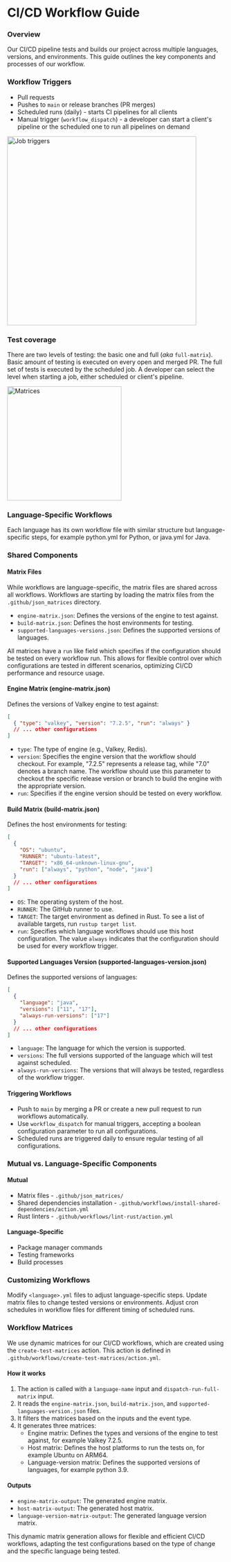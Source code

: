 # CI/CD Workflow Guide

### Overview

Our CI/CD pipeline tests and builds our project across multiple languages, versions, and environments. This guide outlines the key components and processes of our workflow.

### Workflow Triggers

- Pull requests
- Pushes to `main` or release branches (PR merges)
- Scheduled runs (daily) - starts CI pipelines for all clients
- Manual trigger (`workflow_dispatch`) - a developer can start a client's pipeline or the scheduled one to run all pipelines on demand

<img width="437" alt="Job triggers" src="https://github.com/user-attachments/assets/58bf2b76-d778-4e43-8891-5dcbf0ff9b72">

### Test coverage

There are two levels of testing: the basic one and full (_aka_ `full-matrix`).
Basic amount of testing is executed on every open and merged PR. The full set of tests is executed by the scheduled job.
A developer can select the level when starting a job, either scheduled or client's pipeline.

<img width="264" alt="Matrices" src="https://github.com/user-attachments/assets/72857f80-078c-4e11-bcc6-75beb0125a9d">

### Language-Specific Workflows

Each language has its own workflow file with similar structure but language-specific steps, for example python.yml for Python, or java.yml for Java.

### Shared Components

#### Matrix Files

While workflows are language-specific, the matrix files are shared across all workflows.
Workflows are starting by loading the matrix files from the `.github/json_matrices` directory.

- `engine-matrix.json`: Defines the versions of the engine to test against.
- `build-matrix.json`: Defines the host environments for testing.
- `supported-languages-versions.json`: Defines the supported versions of languages.

All matrices have a `run` like field which specifies if the configuration should be tested on every workflow run.
This allows for flexible control over which configurations are tested in different scenarios, optimizing CI/CD performance and resource usage.

#### Engine Matrix (engine-matrix.json)

Defines the versions of Valkey engine to test against:

```json
[
  { "type": "valkey", "version": "7.2.5", "run": "always" }
  // ... other configurations
]
```

- `type`: The type of engine (e.g., Valkey, Redis).
- `version`: Specifies the engine version that the workflow should checkout.
  For example, "7.2.5" represents a release tag, while "7.0" denotes a branch name. The workflow should use this parameter to checkout the specific release version or branch to build the engine with the appropriate version.
- `run`: Specifies if the engine version should be tested on every workflow.

#### Build Matrix (build-matrix.json)

Defines the host environments for testing:

```json
[
  {
    "OS": "ubuntu",
    "RUNNER": "ubuntu-latest",
    "TARGET": "x86_64-unknown-linux-gnu",
    "run": ["always", "python", "node", "java"]
  }
  // ... other configurations
]
```

- `OS`: The operating system of the host.
- `RUNNER`: The GitHub runner to use.
- `TARGET`: The target environment as defined in Rust. To see a list of available targets, run `rustup target list`.
- `run`: Specifies which language workflows should use this host configuration. The value `always` indicates that the configuration should be used for every workflow trigger.

#### Supported Languages Version (supported-languages-version.json)

Defines the supported versions of languages:

```json
[
  {
    "language": "java",
    "versions": ["11", "17"],
    "always-run-versions": ["17"]
  }
  // ... other configurations
]
```

- `language`: The language for which the version is supported.
- `versions`: The full versions supported of the language which will test against scheduled.
- `always-run-versions`: The versions that will always be tested, regardless of the workflow trigger.

#### Triggering Workflows

- Push to `main` by merging a PR or create a new pull request to run workflows automatically.
- Use `workflow_dispatch` for manual triggers, accepting a boolean configuration parameter to run all configurations.
- Scheduled runs are triggered daily to ensure regular testing of all configurations.

### Mutual vs. Language-Specific Components

#### Mutual

- Matrix files - `.github/json_matrices/`
- Shared dependencies installation - `.github/workflows/install-shared-dependencies/action.yml`
- Rust linters - `.github/workflows/lint-rust/action.yml`

#### Language-Specific

- Package manager commands
- Testing frameworks
- Build processes

### Customizing Workflows

Modify `<language>.yml` files to adjust language-specific steps.
Update matrix files to change tested versions or environments.
Adjust cron schedules in workflow files for different timing of scheduled runs.

### Workflow Matrices

We use dynamic matrices for our CI/CD workflows, which are created using the `create-test-matrices` action. This action is defined in `.github/workflows/create-test-matrices/action.yml`.

#### How it works

1. The action is called with a `language-name` input and `dispatch-run-full-matrix` input.
2. It reads the `engine-matrix.json`, `build-matrix.json`, and `supported-languages-version.json` files.
3. It filters the matrices based on the inputs and the event type.
4. It generates three matrices:
   - Engine matrix: Defines the types and versions of the engine to test against, for example Valkey 7.2.5.
   - Host matrix: Defines the host platforms to run the tests on, for example Ubuntu on ARM64.
   - Language-version matrix: Defines the supported versions of languages, for example python 3.9.

#### Outputs

- `engine-matrix-output`: The generated engine matrix.
- `host-matrix-output`: The generated host matrix.
- `language-version-matrix-output`: The generated language version matrix.

This dynamic matrix generation allows for flexible and efficient CI/CD workflows, adapting the test configurations based on the type of change and the specific language being tested.
